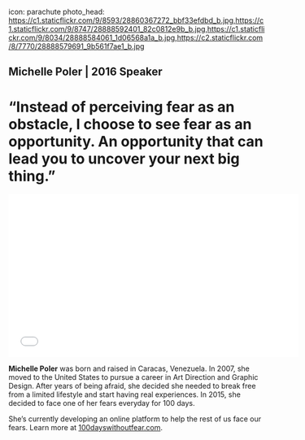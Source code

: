 icon: parachute
photo_head: https://c1.staticflickr.com/9/8593/28860367272_bbf33efdbd_b.jpg,https://c1.staticflickr.com/9/8747/28888592401_82c0812e9b_b.jpg,https://c1.staticflickr.com/9/8034/28888584061_1d06568a1a_b.jpg,https://c2.staticflickr.com/8/7770/28888579691_9b561f7ae1_b.jpg

## Michelle Poler | 2016 Speaker

# “Instead of perceiving fear as an obstacle, I choose to see fear as an opportunity. An opportunity that can lead you to uncover your next big thing.”

<div class="zig-zags_blue"></div>

<iframe src="//player.vimeo.com/video/181998208?byline=0&amp;portrait=0&amp;color=adbf27" width="570" height="321" frameborder="0" webkitallowfullscreen mozallowfullscreen allowfullscreen></iframe>

<div class="line-canvas"></div>

**Michelle Poler** was born and raised in Caracas, Venezuela. In 2007, she moved to the United States to pursue a career in Art Direction and Graphic Design. After years of being afraid, she decided she needed to break free from a limited lifestyle and start having real experiences. In 2015, she decided to face one of her fears everyday for 100 days. 

She’s currently developing an online platform to help the rest of us face our fears. Learn more at [100dayswithoutfear.com](http://100dayswithoutfear.com/).

